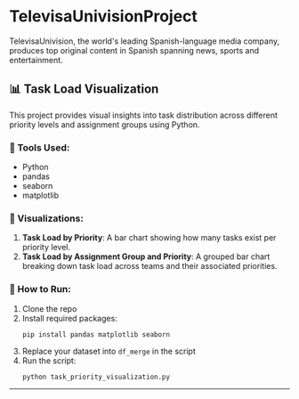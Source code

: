 # TelevisaUnivisionProject

TelevisaUnivision, the world's leading Spanish-language media company, produces top original content in Spanish spanning news, sports and entertainment.
## 📊 Task Load Visualization

This project provides visual insights into task distribution across different priority levels and assignment groups using Python.

### 🔧 Tools Used:
- Python
- pandas
- seaborn
- matplotlib

### 📌 Visualizations:
1. **Task Load by Priority**: A bar chart showing how many tasks exist per priority level.
2. **Task Load by Assignment Group and Priority**: A grouped bar chart breaking down task load across teams and their associated priorities.

### 🚀 How to Run:
1. Clone the repo
2. Install required packages:
    ```
    pip install pandas matplotlib seaborn
    ```
3. Replace your dataset into `df_merge` in the script
4. Run the script:
    ```
    python task_priority_visualization.py
    ```

---
